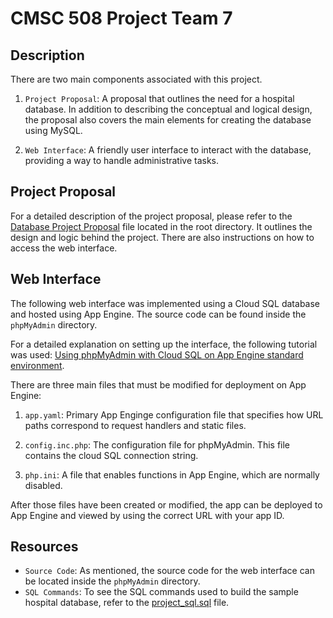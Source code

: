 # CMSC 508 Project Team 7

## Description
There are two main components associated with this project. 

1) `Project Proposal`: A proposal that outlines the need for a hospital database. In addition to describing the conceptual and logical design, the proposal also covers the main elements for creating the database using MySQL.

2) `Web Interface`: A friendly user interface to interact with the database, providing a way to handle administrative tasks.

## Project Proposal
For a detailed description of the project proposal, please refer to the [Database Project Proposal](Database_Project_Proposal.docx) file located in the root directory. It outlines the design and logic behind the project. There are also instructions on how to access the web interface.

## Web Interface

The following web interface was implemented using a Cloud SQL database and hosted using App Engine. The source code can be found inside the `phpMyAdmin` directory. 

For a detailed explanation on setting up the interface, the following tutorial was used: [Using phpMyAdmin with Cloud SQL on App Engine standard environment](https://cloud.google.com/sql/docs/mysql/phpmyadmin-on-app-engine). 

There are three main files that must be modified for deployment on App Engine:
  1) `app.yaml`: Primary App Enginge configuration file that specifies how URL paths correspond to request handlers and static files.

  2) `config.inc.php`: The configuration file for phpMyAdmin. This file contains the cloud SQL connection string.
  
  3) `php.ini`: A file that enables functions in App Engine, which are normally disabled.

After those files have been created or modified, the app can be deployed to App Engine and viewed by using the correct URL with your app ID.

## Resources

- `Source Code`: As mentioned, the source code for the web interface can be located inside the `phpMyAdmin` directory.
- `SQL Commands`: To see the SQL commands used to build the sample hospital database, refer to the [project_sql.sql](project_sql.sql) file.


